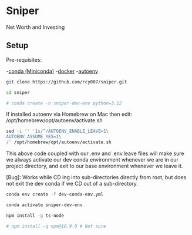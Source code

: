 # Sniper
Net Worth and Investing

## Setup

Pre-requisites:

-[conda (Miniconda)](https://docs.conda.io/projects/conda/en/latest/user-guide/install/macos.html)
-[docker](https://docs.docker.com/compose/install/#scenario-one-install-docker-desktop)
-[autoenv](https://github.com/hyperupcall/autoenv)

```sh
git clone https://github.com/rcy007/sniper.git

cd sniper

# conda create -n sniper-dev-env python=3.12

```

If installed autoenv via Homebrew on Mac then edit:
/opt/homebrew/opt/autoenv/activate.sh

```sh
sed -i '' '1s/^/AUTOENV_ENABLE_LEAVE=1\
AUTOENV_ASSUME_YES=1\
/' /opt/homebrew/opt/autoenv/activate.sh
```

This above code coupled with our .env and .env.leave files will make sure we always activate our dev conda environment
whenever we are in our project directory, and exit to our base environment whenever we leave it.

[Bug]: Works while CD ing into sub-directories directly from root, but does not exit the dev conda if we CD out of a sub-directory.

```sh
conda env create -f dev-conda-env.yml

conda activate sniper-dev-env

npm install -g ts-node

# npm install -g npm@10.9.0 # Not sure
```
